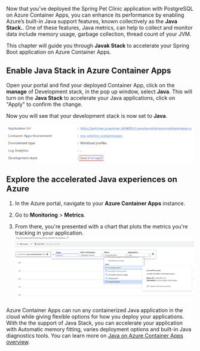 Now that you’ve deployed the Spring Pet Clinic application with PostgreSQL on Azure Container Apps, you can enhance its performance by enabling Azure’s built-in Java support features, known collectively as the **Java Stack.**. One of these features, Java metrics, can help to collect and monitor data include memory usage, garbage collection, thread count of your JVM.

This chapter will guide you through **Javak Stack** to accelerate your Spring Boot application on Azure Container Apps. 
## Enable Java Stack in Azure Container Apps

Open your portal and find your deployed Container App, click on the **manage** of Development stack, in the pop up window, select **Java**. This will turn on the **Java Stack** to accelerate your Java applications, click on "Apply" to confirm the change.

Now you will see that your development stack is now set to **Java**.

![Diagram of the Java Stack.](../media/javastackinfo.png)

## Explore the accelerated Java experiences on Azure
1. In the Azure portal, navigate to your **Azure Container Apps** instance.

2. Go to **Monitoring** > **Metrics**.

3. From there, you're presented with a chart that plots the metrics you're tracking in your application.
![Diagram of the Java Metrics.](../media/javametrics.png)

Azure Container Apps can run any containerized Java application in the cloud while giving flexible options for how you deploy your applications. With the the support of Java Stack, you can accelerate your application with Automatic memory fitting, varies deployment options and built-in Java diagnostics tools. You can learn more on [Java on Azure Container Apps overview](https://learn.microsoft.com/en-us/azure/container-apps/java-overview).